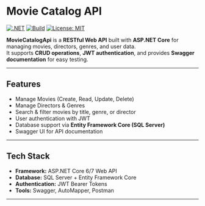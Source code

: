 #  Movie Catalog API

[![.NET](https://img.shields.io/badge/.NET-6.0%2F7.0-blue)](https://dotnet.microsoft.com/)
[![Build](https://img.shields.io/badge/build-passing-brightgreen)]()
[![License: MIT](https://img.shields.io/badge/License-MIT-yellow.svg)](LICENSE)

**MovieCatalogApi** is a **RESTful Web API** built with **ASP.NET Core** for managing movies, directors, genres, and user data.  
It supports **CRUD operations**, **JWT authentication**, and provides **Swagger documentation** for easy testing.  

---

##  Features

-  Manage Movies (Create, Read, Update, Delete)  
-  Manage Directors & Genres  
-  Search & filter movies by title, genre, or director  
-  User authentication with JWT  
-  Database support via **Entity Framework Core (SQL Server)**  
-  Swagger UI for API documentation  

---

##  Tech Stack

- **Framework:** ASP.NET Core 6/7 Web API  
- **Database:** SQL Server + Entity Framework Core  
- **Authentication:** JWT Bearer Tokens  
- **Tools:** Swagger, AutoMapper, Postman  

---



